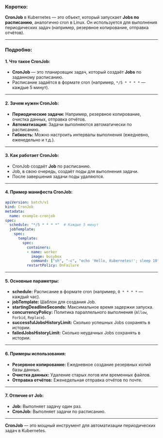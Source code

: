 
### **Коротко:**
**CronJob** в Kubernetes — это объект, который запускает **Jobs по расписанию**, аналогично cron в Linux. Он используется для выполнения периодических задач (например, резервное копирование, отправка отчётов).

---

### **Подробно:**

#### **1. Что такое CronJob:**
- **CronJob** — это планировщик задач, который создаёт **Jobs** по заданному расписанию.
- Расписание задаётся в формате cron (например, `*/5 * * * *` — каждые 5 минут).

---

#### **2. Зачем нужен CronJob:**
- **Периодические задачи:** Например, резервное копирование, очистка данных, отправка отчётов.
- **Автоматизация:** Задачи выполняются автоматически по расписанию.
- **Гибкость:** Можно настроить интервалы выполнения (ежедневно, еженедельно и т.д.).

---

#### **3. Как работает CronJob:**
- CronJob создаёт **Job** по расписанию.
- Job, в свою очередь, создаёт поды для выполнения задачи.
- После завершения задачи поды удаляются.

---

#### **4. Пример манифеста CronJob:**
```yaml
apiVersion: batch/v1
kind: CronJob
metadata:
  name: example-cronjob
spec:
  schedule: "*/5 * * * *"  # Каждые 5 минут
  jobTemplate:
    spec:
      template:
        spec:
          containers:
          - name: worker
            image: busybox
            command: ["sh", "-c", "echo 'Hello, Kubernetes!'; sleep 10"]
          restartPolicy: OnFailure
```

---

#### **5. Основные параметры:**
- **schedule:** Расписание в формате cron (например, `0 * * * *` — каждый час).
- **jobTemplate:** Шаблон для создания Job.
- **startingDeadlineSeconds:** Максимальное время задержки запуска.
- **concurrencyPolicy:** Политика параллельного выполнения (`Allow`, `Forbid`, `Replace`).
- **successfulJobsHistoryLimit:** Сколько успешных Jobs сохранять в истории.
- **failedJobsHistoryLimit:** Сколько неудачных Jobs сохранять в истории.

---

#### **6. Примеры использования:**
- **Резервное копирование:** Ежедневное создание резервных копий базы данных.
- **Очистка данных:** Удаление старых логов или временных файлов.
- **Отправка отчётов:** Еженедельная отправка отчётов по почте.

---

#### **7. Отличие от Job:**
- **Job:** Выполняет задачу один раз.
- **CronJob:** Выполняет задачи по расписанию.

---

**CronJob** — это мощный инструмент для автоматизации периодических задач в Kubernetes.